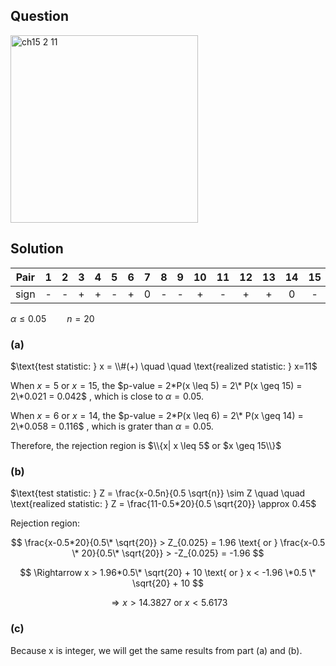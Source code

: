 ## Question
<img width="300" alt="ch15 2 11" src="https://github.com/user-attachments/assets/86e863d3-72aa-4a75-901f-07e4dbc98b0d" />

## Solution

|Pair| 1 | 2 | 3 | 4 | 5 | 6 | 7 | 8 | 9 | 10| 11| 12| 13| 14| 15| 16| 17| 18| 19| 20| 21| 22|
|:--:|:-:|:-:|:-:|:-:|:-:|:-:|:-:|:-:|:-:|:-:|:-:|:-:|:-:|:-:|:-:|:-:|:-:|:-:|:-:|:-:|:-:|:-:|
|sign| - | - | + | + | - | + | 0 | - | - | + | - | + | + | 0 | - | - | + | - | + | + | + | + | 
  
$\alpha \leq 0.05 \quad \quad n = 20$    

### (a)
$\text{test statistic: } x = \\#(+) \quad \quad \text{realized statistic: } x=11$  
  
When $x=5$ or $x=15$, the $p-value = 2*P(x \leq 5) = 2\* P(x \geq 15) = 2\*0.021 = 0.042$ , which is close to $\alpha = 0.05$.  

When $x=6$ or $x=14$, the $p-value = 2*P(x \leq 6) = 2\* P(x \geq 14) = 2\*0.058 = 0.116$ , which is grater than $\alpha = 0.05$.  

Therefore, the rejection region is $\\{x| x \leq 5$ or $x \geq 15\\}$

### (b)
$\text{test statistic: } Z = \frac{x-0.5n}{0.5 \sqrt{n}} \sim Z \quad \quad \text{realized statistic: } Z = \frac{11-0.5*20}{0.5 \sqrt{20}} \approx 0.45$  
  
Rejection region: 

$$
\frac{x-0.5*20}{0.5\* \sqrt{20}} > Z_{0.025} = 1.96  \text{    or    }  \frac{x-0.5 \* 20}{0.5\* \sqrt{20}} > -Z_{0.025} = -1.96
$$

$$
\Rightarrow x > 1.96*0.5\* \sqrt{20} + 10 \text{    or    } x < -1.96 \*0.5 \* \sqrt{20} + 10
$$

$$
\Rightarrow x > 14.3827 \text{    or    } x < 5.6173
$$

### (c)

Because x is integer, we will get the same results from part (a) and (b).







